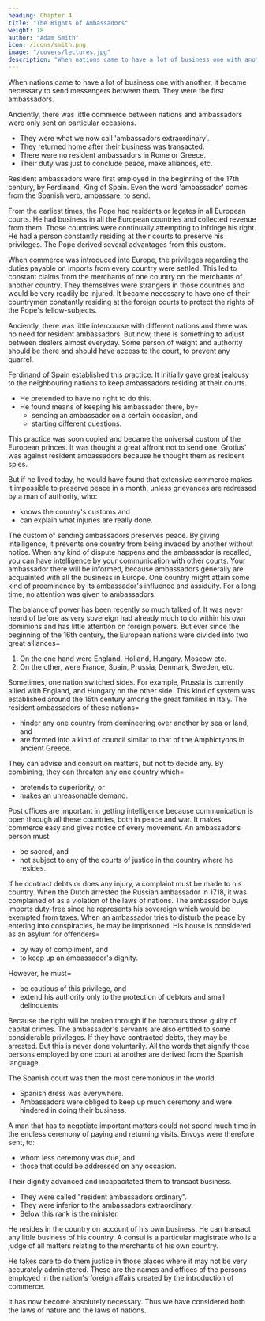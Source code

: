 ```yaml
---
heading: Chapter 4
title: "The Rights of Ambassadors"
weight: 18
author: "Adam Smith"
icon: /icons/smith.png
image: "/covers/lectures.jpg"
description: "When nations came to have a lot of business one with another, it became necessary to send messengers between them. They were the first ambassadors"
---
```





When nations came to have a lot of business one with another, it became necessary to send messengers between them. They were the first ambassadors.

Anciently, there was little commerce between nations and ambassadors were only sent on particular occasions.
- They were what we now call 'ambassadors extraordinary'.
- They returned home after their business was transacted.
- There were no resident ambassadors in Rome or Greece. 
- Their duty was just to conclude peace, make alliances, etc.

Resident ambassadors were first employed in the beginning of the 17th century, by Ferdinand, King of Spain. Even the word 'ambassador' comes from the Spanish verb, ambassare, to send.

From the earliest times, the Pope had residents or legates in all European courts. He had business in all the European countries and collected revenue from them. Those countries were continually attempting to infringe his right. He had a person constantly residing at their courts to preserve his privileges. The Pope derived several advantages from this custom.


When commerce was introduced into Europe, the privileges regarding the duties payable on imports from every country were settled. This led to constant claims from the merchants of one country on the merchants of another country. They themselves were strangers in those countries and would be very readily be injured. It became necessary to have one of their countrymen constantly residing at the foreign courts to protect the rights of the Pope's fellow-subjects.

Anciently, there was little intercourse with different nations and there was no need for resident ambassadors. But now, there is something to adjust between dealers almost everyday. Some person of weight and authority should be there and should have access to the court, to prevent any quarrel.

Ferdinand of Spain established this practice. It initially gave great jealousy to the neighbouring nations to keep ambassadors residing at their courts. 
- He pretended to have no right to do this.
- He found means of keeping his ambassador there, by= 
  - sending an ambassador on a certain occasion, and
  - starting different questions.

This practice was soon copied and became the universal custom of the European princes. It was thought a great affront not to send one. Grotius' was against resident ambassadors because he thought them as resident spies. 

But if he lived today, he would have found that extensive commerce makes it impossible to preserve peace in a month, unless grievances are redressed by a man of authority, who:
- knows the country's customs and
- can explain what injuries are really done.

The custom of sending ambassadors preserves peace. By giving intelligence, it prevents one country from being invaded by another without notice. When any kind of dispute happens and the ambassador is recalled, you can have intelligence by your communication with other courts. Your ambassador there will be informed, because ambassadors generally are acquainted with all the business in Europe. One country might attain some kind of preeminence by its ambassador's influence and assiduity. For a long time, no attention was given to ambassadors. 

The balance of power has been recently so much talked of. It was never heard of before as very sovereign had already much to do within his own dominions and has little attention on foreign powers. But ever since the beginning of the 16th century, the European nations were divided into two great alliances= 
<!-- Before the institution of residents, they had little intelligence. -->

1. On the one hand were England, Holland, Hungary, Moscow etc.
2. On the other, were France, Spain, Prussia, Denmark, Sweden, etc.

Sometimes, one nation switched sides. For example, Prussia is currently allied with England, and Hungary on the other side. This kind of system was established around the 15th century among the great families in Italy. The resident ambassadors of these nations= 
- hinder any one country from domineering over another by sea or land, and
- are formed into a kind of council similar to that of the Amphictyons in ancient Greece.

They can advise and consult on matters, but not to decide any. By combining, they can threaten any one country which= 
- pretends to superiority, or
- makes an unreasonable demand.

Post offices are important in getting intelligence because communication is open through all these countries, both in peace and war. It makes commerce easy and gives notice of every movement. An ambassador’s person must:
- be sacred, and
- not subject to any of the courts of justice in the country where he resides.

If he contract debts or does any injury, a complaint must be made to his country. When the Dutch arrested the Russian ambassador in 1718, it was complained of as a violation of the laws of nations. The ambassador buys imports duty-free since he represents his sovereign which would be exempted from taxes. When an ambassador tries to disturb the peace by entering into conspiracies, he may be imprisoned. His house is considered as an asylum for offenders= 
- by way of compliment, and
- to keep up an ambassador's dignity.

However, he must= 
- be cautious of this privilege, and
- extend his authority only to the protection of debtors and small delinquents

Because the right will be broken through if he harbours those guilty of capital crimes. The ambassador's servants are also entitled to some considerable privileges. If they have contracted debts, they may be arrested. But this is never done voluntarily. All the words that signify those persons employed by one court at another are derived from the Spanish language.

The Spanish court was then the most ceremonious in the world.
- Spanish dress was everywhere.
- Ambassadors were obliged to keep up much ceremony and were hindered in doing their business.

A man that has to negotiate important matters could not spend much time in the endless ceremony of paying and returning visits. Envoys were therefore sent, to:
- whom less ceremony was due, and
- those that could be addressed on any occasion.

Their dignity advanced and incapacitated them to transact business.
- They were called "resident ambassadors ordinary".
- They were inferior to the ambassadors extraordinary.
- Below this rank is the minister.

He resides in the country on account of his own business. He can transact any little business of his country.
A consul is a particular magistrate who is a judge of all matters relating to the merchants of his own country.

He takes care to do them justice in those places where it may not be very accurately administered.
These are the names and offices of the persons employed in the nation's foreign affairs created by the introduction of commerce.

It has now become absolutely necessary. Thus we have considered both the laws of nature and the laws of nations.

